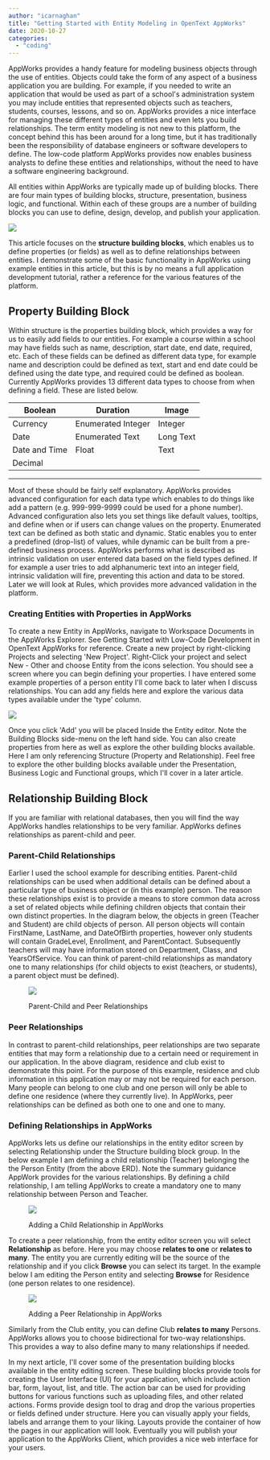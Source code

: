 ```yaml
---
author: "icarnaghan"
title: "Getting Started with Entity Modeling in OpenText AppWorks"
date: 2020-10-27
categories: 
  - "coding"
---
```


AppWorks provides a handy feature for modeling business objects through the use of entities. Objects could take the form of any aspect of a business application you are building. For example, if you needed to write an application that would be used as part of a school's administration system you may include entities that represented objects such as teachers, students, courses, lessons, and so on. AppWorks provides a nice interface for managing these different types of entities and even lets you build relationships. The term entity modeling is not new to this platform, the concept behind this has been around for a long time, but it has traditionally been the responsibility of database engineers or software developers to define. The low-code platform AppWorks provides now enables business analysts to define these entities and relationships, without the need to have a software engineering background.

All entities within AppWorks are typically made up of building blocks. There are four main types of building blocks, structure, presentation, business logic, and functional. Within each of these groups are a number of building blocks you can use to define, design, develop, and publish your application.

![](images/AppWorks-Building-Blocks-1-1024x482.png)

This article focuses on the **structure building blocks**, which enables us to define properties (or fields) as well as to define relationships between entities. I demonstrate some of the basic functionality in AppWorks using example entities in this article, but this is by no means a full application development tutorial, rather a reference for the various features of the platform.

## Property Building Block

Within structure is the properties building block, which provides a way for us to easily add fields to our entities. For example a course within a school may have fields such as name, description, start date, end date, required, etc. Each of these fields can be defined as different data type, for example name and description could be defined as text, start and end date could be defined using the date type, and required could be defined as boolean. Currently AppWorks provides 13 different data types to choose from when defining a field. These are listed below.

| Boolean | Duration | Image |
| --- | --- | --- |
| Currency | Enumerated Integer | Integer |
| Date | Enumerated Text | Long Text |
| Date and Time | Float | Text |
| Decimal |

* * *

Most of these should be fairly self explanatory. AppWorks provides advanced configuration for each data type which enables to do things like add a pattern (e.g. 999-999-9999 could be used for a phone number). Advanced configuration also lets you set things like default values, tooltips, and define when or if users can change values on the property. Enumerated text can be defined as both static and dynamic. Static enables you to enter a predefined (drop-list) of values, while dynamic can be built from a pre-defined business process. AppWorks performs what is described as intrinsic validation on user entered data based on the field types defined. If for example a user tries to add alphanumeric text into an integer field, intrinsic validation will fire, preventing this action and data to be stored. Later we will look at Rules, which provides more advanced validation in the platform.

### Creating Entities with Properties in AppWorks

To create a new Entity in AppWorks, navigate to Workspace Documents in the AppWorks Explorer. See Getting Started with Low-Code Development in OpenText AppWorks for reference. Create a new project by right-clicking Projects and selecting 'New Project'. Right-Click your project and select New - Other and choose Entity from the icons selection. You should see a screen where you can begin defining your properties. I have entered some example properties of a person entity I'll come back to later when I discuss relationships. You can add any fields here and explore the various data types available under the 'type' column.

![](images/image-6.png)

Once you click 'Add' you will be placed Inside the Entity editor. Note the Building Blocks side-menu on the left hand side. You can also create properties from here as well as explore the other building blocks available. Here I am only referencing Structure (Property and Relationship). Feel free to explore the other building blocks available under the Presentation, Business Logic and Functional groups, which I'll cover in a later article.

## Relationship Building Block

If you are familiar with relational databases, then you will find the way AppWorks handles relationships to be very familiar. AppWorks defines relationships as parent-child and peer.

### Parent-Child Relationships

Earlier I used the school example for describing entities. Parent-child relationships can be used when additional details can be defined about a particular type of business object or (in this example) person. The reason these relationships exist is to provide a means to store common data across a set of related objects while defining children objects that contain their own distinct properties. In the diagram below, the objects in green (Teacher and Student) are child objects of person. All person objects will contain FirstName, LastName, and DateOfBirth properties, however only students will contain GradeLevel, Enrollment, and ParentContact. Subsequently teachers will may have information stored on Department, Class, and YearsOfService. You can think of parent-child relationships as mandatory one to many relationships (for child objects to exist (teachers, or students), a parent object must be defined).

<figure>

![](images/Peer-and-Parent-Child.png)

<figcaption>

Parent-Child and Peer Relationships

</figcaption>

</figure>

### Peer Relationships

In contrast to parent-child relationships, peer relationships are two separate entities that may form a relationship due to a certain need or requirement in our application. In the above diagram, residence and club exist to demonstrate this point. For the purpose of this example, residence and club information in this application may or may not be required for each person. Many people can belong to one club and one person will only be able to define one residence (where they currently live). In AppWorks, peer relationships can be defined as both one to one and one to many.

### Defining Relationships in AppWorks

AppWorks lets us define our relationships in the entity editor screen by selecting Relationship under the Structure building block group. In the below example I am defining a child relationship (Teacher) belonging the the Person Entity (from the above ERD). Note the summary guidance AppWork provides for the various relationships. By defining a child relationship, I am telling AppWorks to create a mandatory one to many relationship between Person and Teacher.

<figure>

![](images/image-4-1024x554.png)

<figcaption>

Adding a Child Relationship in AppWorks

</figcaption>

</figure>

To create a peer relationship, from the entity editor screen you will select **Relationship** as before. Here you may choose **relates to one** or **relates to many**. The entity you are currently editing will be the source of the relationship and if you click **Browse** you can select its target. In the example below I am editing the Person entity and selecting **Browse** for Residence (one person relates to one residence).

<figure>

![](images/image-5.png)

<figcaption>

Adding a Peer Relationship in AppWorks

</figcaption>

</figure>

Similarly from the Club entity, you can define Club **relates to many** Persons. AppWorks allows you to choose bidirectional for two-way relationships. This provides a way to also define many to many relationships if needed.

In my next article, I'll cover some of the presentation building blocks available in the entity editing screen. These building blocks provide tools for creating the User Interface (UI) for your application, which include action bar, form, layout, list, and title. The action bar can be used for providing buttons for various functions such as uploading files, and other related actions. Forms provide design tool to drag and drop the various properties or fields defined under structure. Here you can visually apply your fields, labels and arrange them to your liking. Layouts provide the container of how the pages in our application will look. Eventually you will publish your application to the AppWorks Client, which provides a nice web interface for your users.
